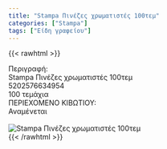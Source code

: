 ```yaml
---
title: "Stampa Πινέζες χρωματιστές 100τεμ"
categories: ["Stampa"]
tags: ["Είδη γραφείου"]
---
```

{{< rawhtml >}}

<div class="sload673"><div class="product"><div id="sistatika">Περιγραφή:</div><div class="alltext">Stampa Πινέζες χρωματιστές 100τεμ</div><div id="barcode"><div id="barimage1"></div><span id="bartext">5202576634954</span></div><div id="varos"><div id="temimg"></div><span id="varostext">100 τεμάχια</span></div><div id="kivotio">ΠΕΡΙΕΧΟΜΕΝΟ ΚΙΒΩΤΙΟΥ:<br>Αναμένεται</div><br><div class="pimg"><img alt="Stampa Πινέζες χρωματιστές 100τεμ" title="Stampa Πινέζες χρωματιστές 100τεμ" src="/media/images/stampa-pinezes-xrwmatistes-100tem.jpg"></div></div></div>
{{< /rawhtml >}}


